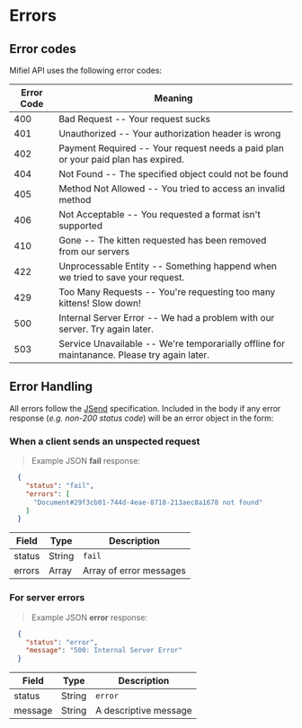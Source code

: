 # Errors

## Error codes

Mifiel API uses the following error codes:

Error Code      | Meaning
--------------- | -------
400 | Bad Request -- Your request sucks
401 | Unauthorized -- Your authorization header is wrong
402 | Payment Required -- Your request needs a paid plan or your paid plan has expired.
404 | Not Found -- The specified object could not be found
405 | Method Not Allowed -- You tried to access an invalid method
406 | Not Acceptable -- You requested a format isn't supported
410 | Gone -- The kitten requested has been removed from our servers
422 | Unprocessable Entity -- Something happend when we tried to save your request.
429 | Too Many Requests -- You're requesting too many kittens! Slow down!
500 | Internal Server Error -- We had a problem with our server. Try again later.
503 | Service Unavailable -- We're temporarially offline for maintanance. Please try again later.

## Error Handling

All errors follow the [JSend](http://labs.omniti.com/labs/jsend) specification. Included in the body if any error response (_e.g. non-200 status code_) will be an error object in the form:

### When a client sends an unspected request

> Example JSON __fail__ response:

```json
  {
    "status": "fail",
    "errors": [
      "Document#29f3cb01-744d-4eae-8718-213aec8a1678 not found"
    ]
  }
```

Field   | Type    |  Description
------- | ------- | ------------
status  | String  | `fail`
errors  | Array   | Array of error messages

### For server errors

> Example JSON __error__ response:

```json
  {
    "status": "error",
    "message": "500: Internal Server Error" 
  }
```

Field   | Type    |  Description
------- | ------- | ------------
status  | String  | `error`
message | String  | A descriptive message

